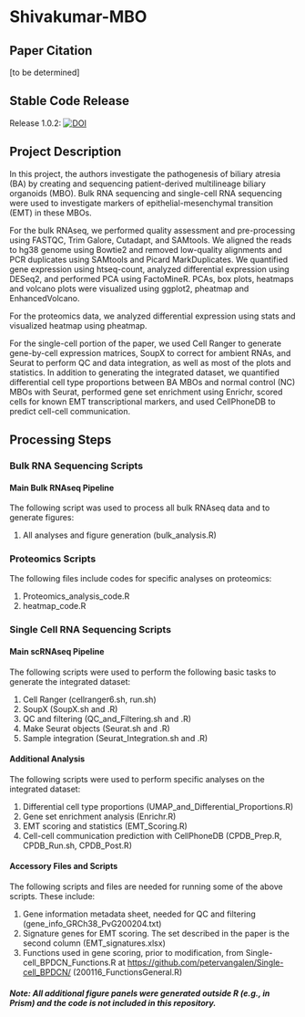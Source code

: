 # Shivakumar-MBO

## Paper Citation
[to be determined]

## Stable Code Release
Release 1.0.2: [![DOI](https://zenodo.org/badge/777389401.svg)](https://zenodo.org/doi/10.5281/zenodo.15556238)



## Project Description
In this project, the authors investigate the pathogenesis of biliary atresia (BA) by creating and sequencing patient-derived multilineage biliary organoids (MBO). Bulk RNA sequencing and single-cell RNA sequencing were used to investigate markers of epithelial-mesenchymal transition (EMT) in these MBOs. 

For the bulk RNAseq, we performed quality assessment and pre-processing using FASTQC, Trim Galore, Cutadapt, and SAMtools. We aligned the reads to hg38 genome using Bowtie2 and removed low-quality alignments and PCR duplicates using SAMtools and Picard MarkDuplicates. We quantified gene expression using htseq-count, analyzed differential expression using DESeq2, and performed PCA using FactoMineR. PCAs, box plots, heatmaps and volcano plots were visualized using ggplot2, pheatmap and EnhancedVolcano.

For the proteomics data, we analyzed differential expression using stats and visualized heatmap using pheatmap.

For the single-cell portion of the paper, we used Cell Ranger to generate gene-by-cell expression matrices, SoupX to correct for ambient RNAs, and Seurat to perform QC and data integration, as well as most of the plots and statistics. In addition to generating the integrated dataset, we quantified differential cell type proportions between BA MBOs and normal control (NC) MBOs with Seurat, performed gene set enrichment using Enrichr, scored cells for known EMT transcriptional markers, and used CellPhoneDB to predict cell-cell communication.

## Processing Steps
### Bulk RNA Sequencing Scripts

#### Main Bulk RNAseq Pipeline
The following script was used to process all bulk RNAseq data and to generate figures:
1. All analyses and figure generation (bulk_analysis.R)

### Proteomics Scripts
The following files include codes for specific analyses on proteomics:
1. Proteomics_analysis_code.R
2. heatmap_code.R

### Single Cell RNA Sequencing Scripts

#### Main scRNAseq Pipeline
The following scripts were used to perform the following basic tasks to generate the integrated dataset:
1. Cell Ranger (cellranger6.sh, run.sh)
2. SoupX (SoupX.sh and .R)
3. QC and filtering (QC_and_Filtering.sh and .R)
4. Make Seurat objects (Seurat.sh and .R)
5. Sample integration (Seurat_Integration.sh and .R)

#### Additional Analysis
The following scripts were used to perform specific analyses on the integrated dataset:
1. Differential cell type proportions (UMAP_and_Differential_Proportions.R)
2. Gene set enrichment analysis (Enrichr.R)
3. EMT scoring and statistics (EMT_Scoring.R)
4. Cell-cell communication prediction with CellPhoneDB (CPDB_Prep.R, CPDB_Run.sh, CPDB_Post.R)

#### Accessory Files and Scripts
The following scripts and files are needed for running some of the above scripts. These include:
1. Gene information metadata sheet, needed for QC and filtering (gene_info_GRCh38_PvG200204.txt)
2. Signature genes for EMT scoring. The set described in the paper is the second column (EMT_signatures.xlsx)
3. Functions used in gene scoring, prior to modification, from Single-cell_BPDCN_Functions.R at https://github.com/petervangalen/Single-cell_BPDCN/ (200116_FunctionsGeneral.R)

##### Note: All additional figure panels were generated outside R (e.g., in Prism) and the code is not included in this repository.
